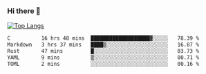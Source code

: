 ### Hi there 👋

<!--
**3Xpl0it3r/3Xpl0it3r** is a ✨ _special_ ✨ repository because its `README.md` (this file) appears on your GitHub profile.

Here are some ideas to get you started:

- 🔭 I’m currently working on ...
- 🌱 I’m currently learning ...
- 👯 I’m looking to collaborate on ...
- 🤔 I’m looking for help with ...
- 💬 Ask me about ...
- 📫 How to reach me: ...
- 😄 Pronouns: ...
- ⚡ Fun fact: ...
-->


[![Top Langs](https://github-readme-stats.vercel.app/api/top-langs/?username=3Xpl0it3r&layout=compact)](https://github.com/3Xpl0it3r/3Xpl0it3r)

<!--START_SECTION:waka-->

```txt
C          16 hrs 48 mins  ███████████████████▓░░░░░   78.39 %
Markdown   3 hrs 37 mins   ████▒░░░░░░░░░░░░░░░░░░░░   16.87 %
Rust       47 mins         █░░░░░░░░░░░░░░░░░░░░░░░░   03.73 %
YAML       9 mins          ▒░░░░░░░░░░░░░░░░░░░░░░░░   00.71 %
TOML       2 mins          ░░░░░░░░░░░░░░░░░░░░░░░░░   00.16 %
```

<!--END_SECTION:waka-->
